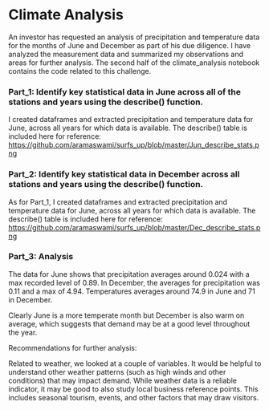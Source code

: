# Climate Analysis  

An investor has requested an analysis of precipitation and temperature data for the months of June and December as part of his due diligence. I have analyzed the measurement data and summarized my observations and areas for further analysis. The second half of the climate_analysis notebook contains the code related to this challenge.

### Part_1: Identify key statistical data in June across all of the stations and years using the describe() function.  

I created dataframes and extracted precipitation and temperature data for June, across all years for which data is available. The describe() table is included here for reference:  
https://github.com/aramaswami/surfs_up/blob/master/Jun_describe_stats.png

### Part_2: Identify key statistical data in December across all stations and years using the describe() function.  
As for Part_1, I created dataframes and extracted precipitation and temperature data for June, across all years for which data is available. The describe() table is included here for reference:  
https://github.com/aramaswami/surfs_up/blob/master/Dec_describe_stats.png

### Part_3: Analysis  

The data for June shows that precipitation averages around 0.024 with a max recorded level of 0.89. In December, the averages for precipitation was 0.11 and a max of 4.94. Temperatures averages around 74.9 in June and 71 in December.  

Clearly June is a more temperate month but December is also warm on average, which suggests that demand may be at a good level throughout the year.  

Recommendations for further analysis:  

Related to weather, we looked at a couple of variables. It would be helpful to understand other weather patterns (such as high winds and other conditions) that may impact demand. While weather data is a reliable indicator, it may be good to also study local business reference points. This includes seasonal tourism, events, and other factors that may draw visitors.
